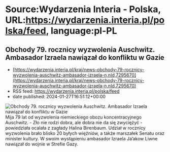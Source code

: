 # Source:Wydarzenia Interia - Polska, URL:https://wydarzenia.interia.pl/polska/feed, language:pl-PL

## Obchody 79. rocznicy wyzwolenia Auschwitz. Ambasador Izraela nawiązał do konfliktu w Gazie
 - [https://wydarzenia.interia.pl/kraj/news-obchody-79-rocznicy-wyzwolenia-auschwitz-ambasador-izraela-n,nId,7295670](https://wydarzenia.interia.pl/kraj/news-obchody-79-rocznicy-wyzwolenia-auschwitz-ambasador-izraela-n,nId,7295670)
 - RSS feed: https://wydarzenia.interia.pl/polska/feed
 - date published: 2024-01-27T16:51:12+00:00

<p><a href="https://wydarzenia.interia.pl/kraj/news-obchody-79-rocznicy-wyzwolenia-auschwitz-ambasador-izraela-n,nId,7295670"><img align="left" alt="Obchody 79. rocznicy wyzwolenia Auschwitz. Ambasador Izraela nawiązał do konfliktu w Gazie" src="https://i.iplsc.com/obchody-79-rocznicy-wyzwolenia-auschwitz-ambasador-izraela-n/000IHARQRTV0AGI4-C321.jpg" /></a>Mija 79 lat od wyzwolenia niemieckiego obozu koncentracyjnego Auschwitz. - Zło nie rodzi dobra, ale dobra nie da się zwyciężyć - powiedziała ocalała z zagłady Halina Birenbaum. Udział w rocznicy wyzwolenia brało blisko 20 byłych więźniów, a także marszałek Senatu oraz minister kultury. W swoim wystąpieniu ambasador Izraela Ja’akow Liwne nawiązał do wojnie w Strefie Gazy.</p><br clear="all" />

